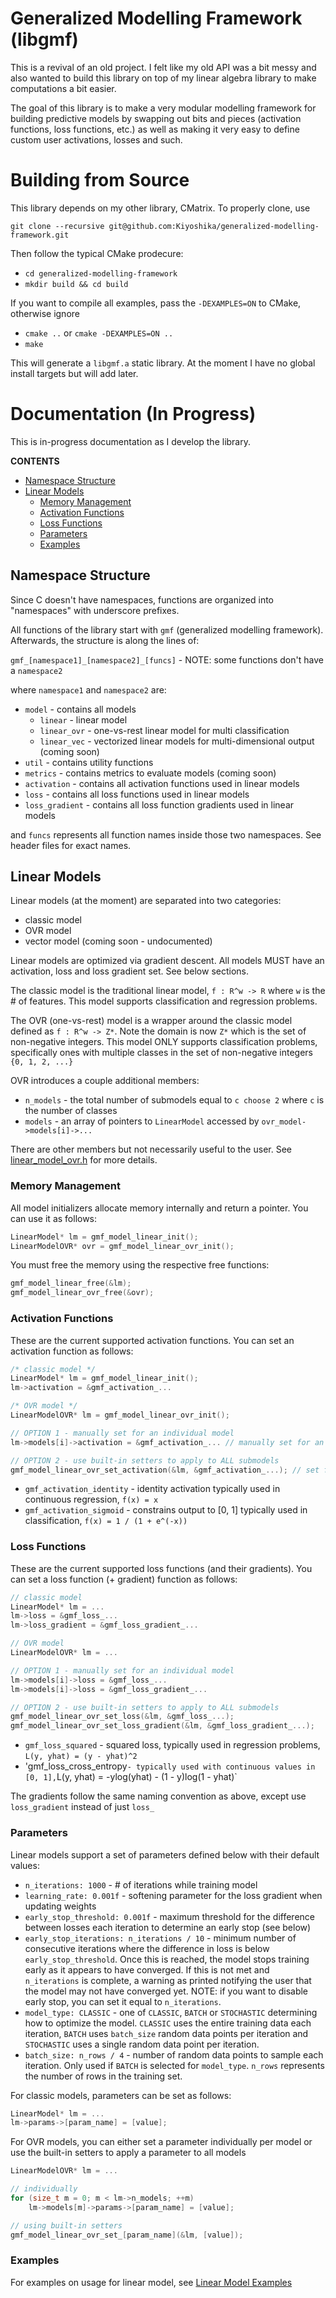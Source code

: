 # Generalized Modelling Framework (libgmf)
This is a revival of an old project. I felt like my old API was a bit messy and also wanted to build this library on top of my linear algebra library to make computations a bit easier.

The goal of this library is to make a very modular modelling framework for building predictive models by swapping out bits and pieces (activation functions, loss functions, etc.) as well as making it very easy to define custom user activations, losses and such.

# Building from Source
This library depends on my other library, CMatrix. To properly clone, use

`git clone --recursive git@github.com:Kiyoshika/generalized-modelling-framework.git`

Then follow the typical CMake prodecure:

* `cd generalized-modelling-framework`
* `mkdir build && cd build`

If you want to compile all examples, pass the `-DEXAMPLES=ON` to CMake, otherwise ignore

* `cmake ..` or `cmake -DEXAMPLES=ON ..`
* `make`

This will generate a `libgmf.a` static library. At the moment I have no global install targets but will add later.

# Documentation (In Progress)
This is in-progress documentation as I develop the library.

**CONTENTS**
* [Namespace Structure](#namespace-structure)
* [Linear Models](#linear-models)
	* [Memory Management](#memory-management)
	* [Activation Functions](#activation-functions)
	* [Loss Functions](#loss-functions)
	* [Parameters](#parameters)
	* [Examples](#examples)

## Namespace Structure
Since C doesn't have namespaces, functions are organized into "namespaces" with underscore prefixes.

All functions of the library start with `gmf` (generalized modelling framework). Afterwards, the structure is along the lines of:

`gmf_[namespace1]_[namespace2]_[funcs]` - NOTE: some functions don't have a `namespace2`

where `namespace1` and `namespace2` are:
* `model` - contains all models
	* `linear` - linear model
	* `linear_ovr` - one-vs-rest linear model for multi classification
	* `linear_vec` - vectorized linear models for multi-dimensional output (coming soon)
* `util` - contains utility functions
* `metrics` - contains metrics to evaluate models (coming soon)
* `activation` - contains all activation functions used in linear models
* `loss` - contains all loss functions used in linear models
* `loss_gradient` - contains all loss function gradients used in linear models

and `funcs` represents all function names inside those two namespaces. See header files for exact names.

## Linear Models
Linear models (at the moment) are separated into two categories:
* classic model
* OVR model
* vector model (coming soon - undocumented)

Linear models are optimized via gradient descent. All models MUST have an activation, loss and loss gradient set. See below sections.

The classic model is the traditional linear model, `f : R^w -> R` where `w` is the # of features. This model supports classification and regression problems.

The OVR (one-vs-rest) model is a wrapper around the classic model defined as `f : R^w -> Z*`. Note the domain is now `Z*` which is the set of non-negative integers. This model ONLY supports classification problems, specifically ones with multiple classes in the set of non-negative integers `{0, 1, 2, ...}`

OVR introduces a couple additional members:
* `n_models` - the total number of submodels equal to `c choose 2` where `c` is the number of classes
* `models` - an array of pointers to `LinearModel` accessed by `ovr_model->models[i]->...`

There are other members but not necessarily useful to the user. See [linear_model_ovr.h](include/linear_model/linear_model_ovr.h) for more details.

### Memory Management
All model initializers allocate memory internally and return a pointer. You can use it as follows:
```c
LinearModel* lm = gmf_model_linear_init();
LinearModelOVR* ovr = gmf_model_linear_ovr_init();
```

You must free the memory using the respective free functions:
```c
gmf_model_linear_free(&lm);
gmf_model_linear_ovr_free(&ovr);
```

### Activation Functions
These are the current supported activation functions. You can set an activation function as follows:
```c
/* classic model */
LinearModel* lm = gmf_model_linear_init();
lm->activation = &gmf_activation_...

/* OVR model */
LinearModelOVR* lm = gmf_model_linear_ovr_init();

// OPTION 1 - manually set for an individual model
lm->models[i]->activation = &gmf_activation_... // manually set for an individual submodel

// OPTION 2 - use built-in setters to apply to ALL submodels
gmf_model_linear_ovr_set_activation(&lm, &gmf_activation_...); // set for ALL submodels
```

* `gmf_activation_identity` - identity activation typically used in continuous regression, `f(x) = x`
* `gmf_activation_sigmoid` - constrains output to [0, 1] typically used in classification, `f(x) = 1 / (1 + e^(-x))`

### Loss Functions
These are the current supported loss functions (and their gradients). You can set a loss function (+ gradient) function as follows:
```c
// classic model
LinearModel* lm = ...
lm->loss = &gmf_loss_...
lm->loss_gradient = &gmf_loss_gradient_...

// OVR model
LinearModelOVR* lm = ...

// OPTION 1 - manually set for an individual model
lm->models[i]->loss = &gmf_loss_...
lm->models[i]->loss = &gmf_loss_gradient_...

// OPTION 2 - use built-in setters to apply to ALL submodels
gmf_model_linear_ovr_set_loss(&lm, &gmf_loss_...);
gmf_model_linear_ovr_set_loss_gradient(&lm, &gmf_loss_gradient_...);
```

* `gmf_loss_squared` - squared loss, typically used in regression problems, `L(y, yhat) = (y - yhat)^2`
* 'gmf_loss_cross_entropy` - typically used with continuous values in [0, 1], `L(y, yhat) = -ylog(yhat) - (1 - y)log(1 - yhat)`

The gradients follow the same naming convention as above, except use `loss_gradient` instead of just `loss_`

### Parameters
Linear models support a set of parameters defined below with their default values:
* `n_iterations: 1000` - # of iterations while training model
* `learning_rate: 0.001f` - softening parameter for the loss gradient when updating weights
* `early_stop_threshold: 0.001f` - maximum threshold for the difference between losses each iteration to determine an early stop (see below)
* `early_stop_iterations: n_iterations / 10` - minimum number of consecutive iterations where the difference in loss is below `early_stop_threshold`. Once this is reached, the model stops training early as it appears to have converged. If this is not met and `n_iterations` is complete, a warning as printed notifying the user that the model may not have converged yet. NOTE: if you want to disable early stop, you can set it equal to `n_iterations`.
* `model_type: CLASSIC` - one of `CLASSIC`, `BATCH` or `STOCHASTIC` determining how to optimize the model. `CLASSIC` uses the entire training data each iteration, `BATCH` uses `batch_size` random data points per iteration and `STOCHASTIC` uses a single random data point per iteration.
* `batch_size: n_rows / 4` - number of random data points to sample each iteration. Only used if `BATCH` is selected for `model_type`. `n_rows` represents the number of rows in the training set.

For classic models, parameters can be set as follows:
```c
LinearModel* lm = ...
lm->params->[param_name] = [value];
```

For OVR models, you can either set a parameter individually per model or use the built-in setters to apply a parameter to all models
```c
LinearModelOVR* lm = ...

// individually
for (size_t m = 0; m < lm->n_models; ++m)
	lm->models[m]->params->[param_name] = [value];

// using built-in setters
gmf_model_linear_ovr_set_[param_name](&lm, [value]);
```

### Examples
For examples on usage for linear model, see [Linear Model Examples](src/linear_model/examples)
